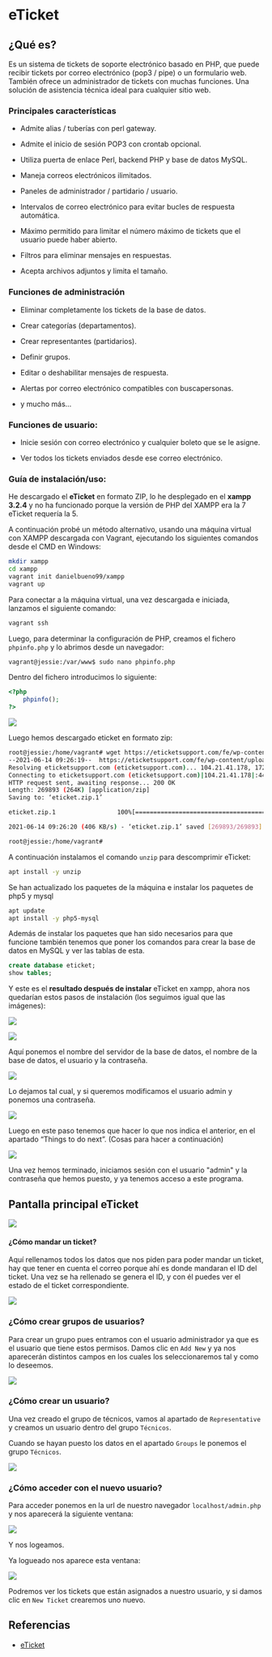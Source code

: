 # eTicket

## ¿Qué es?

Es un sistema de tickets de soporte electrónico basado en PHP, que puede recibir tickets por correo electrónico (pop3 / pipe) o un formulario web. También ofrece un administrador de tickets con muchas funciones. Una solución de asistencia técnica ideal para cualquier sitio web.

### Principales características

- Admite alias / tuberías con perl gateway.

-  Admite el inicio de sesión POP3 con crontab opcional.

- Utiliza puerta de enlace Perl, backend PHP y base de datos MySQL.

- Maneja correos electrónicos ilimitados.

- Paneles de administrador / partidario / usuario.

- Intervalos de correo electrónico para evitar bucles de respuesta automática.

- Máximo permitido para limitar el número máximo de tickets que el usuario puede haber abierto.

- Filtros para eliminar mensajes en respuestas.

- Acepta archivos adjuntos y limita el tamaño.

### Funciones de administración

- Eliminar completamente los tickets de la base de datos.

- Crear categorías (departamentos).

- Crear representantes (partidarios).

- Definir grupos.

- Editar o deshabilitar mensajes de respuesta.

- Alertas por correo electrónico compatibles con buscapersonas.

- y mucho más...

### Funciones de usuario:

- Inicie sesión con correo electrónico y cualquier boleto que se le asigne.

- Ver todos los tickets enviados desde ese correo electrónico. 


### Guía de instalación/uso:

He descargado el **eTicket** en formato ZIP, lo he desplegado en el **xampp 3.2.4** y no ha funcionado porque la versión de PHP del XAMPP era la 7 eTicket requería la 5.

A continuación probé un método alternativo, usando una máquina virtual con XAMPP descargada con Vagrant, ejecutando los siguientes comandos desde el CMD en Windows:

```bash
mkdir xampp
cd xampp
vagrant init danielbueno99/xampp
vagrant up
```

Para conectar a la máquina virtual, una vez descargada e iniciada, lanzamos el siguiente comando:

```bash
vagrant ssh
```

Luego, para determinar la configuración de PHP, creamos el fichero `phpinfo.php` y lo abrimos desde un navegador:

```bash
vagrant@jessie:/var/www$ sudo nano phpinfo.php
```

Dentro del fichero introducimos lo siguiente:

```php
<?php
    phpinfo();
?>
```

![](phpversion.PNG)

Luego hemos descargado eticket en formato zip:

```bash
root@jessie:/home/vagrant# wget https://eticketsupport.com/fe/wp-content/uploads/2016/05/eticket.zip
--2021-06-14 09:26:19--  https://eticketsupport.com/fe/wp-content/uploads/2016/05/eticket.zip
Resolving eticketsupport.com (eticketsupport.com)... 104.21.41.178, 172.67.149.21, 2606:4700:3030::6815:29b2, ...
Connecting to eticketsupport.com (eticketsupport.com)|104.21.41.178|:443... connected.
HTTP request sent, awaiting response... 200 OK
Length: 269893 (264K) [application/zip]
Saving to: ‘eticket.zip.1’

eticket.zip.1                 100%[===================================================>] 263.57K   406KB/s   in 0.6s

2021-06-14 09:26:20 (406 KB/s) - ‘eticket.zip.1’ saved [269893/269893]

root@jessie:/home/vagrant#
```

A continuación instalamos el comando  `unzip` para descomprimir eTicket:

```bash
apt install -y unzip
```

Se han actualizado los paquetes de la máquina e instalar los paquetes de php5 y mysql

```bash
apt update
apt install -y php5-mysql
```

Además de instalar los paquetes que han sido necesarios para que funcione también tenemos que poner los comandos para crear la base de datos en MySQL y ver las tablas de esta.

```sql
create database eticket;
show tables;
```



Y este es el **resultado después de instalar** eTicket en xampp, ahora nos quedarían estos pasos de instalación (los seguimos igual que las imágenes):


![](1.PNG)

![](1_(1).PNG)

Aquí ponemos el nombre del servidor de la base de datos, el nombre de la base de datos, el usuario y la contraseña.




![](2.PNG)

Lo dejamos tal cual, y si queremos modificamos el usuario admin y ponemos una contraseña.


![](3.PNG)


Luego en este paso tenemos que hacer lo que nos indica el anterior, en el apartado “Things to do next”. (Cosas para hacer a continuación)

![](4.PNG)



Una vez hemos terminado, iniciamos sesión con el usuario "admin" y la contraseña que hemos puesto, y ya tenemos acceso a este programa.

 



## Pantalla principal eTicket

![](5.PNG)





#### ¿Cómo mandar un ticket?

Aquí rellenamos todos los datos que nos piden para poder mandar un ticket, hay que tener en cuenta el correo porque ahí es donde mandaran el ID del ticket. Una vez se ha rellenado se genera el ID, y con él puedes ver el estado de el ticket correspondiente.

![](1eticket.PNG)





### ¿Cómo crear grupos de usuarios?

Para crear un grupo pues entramos con el usuario administrador ya que es el usuario que tiene estos permisos. Damos clic en `Add New` y ya nos aparecerán distintos campos en los cuales los seleccionaremos tal y como lo deseemos.

![](2eticket.PNG)







### ¿Cómo crear un usuario?

Una vez creado el grupo de técnicos, vamos al apartado de `Representative` y creamos un usuario dentro del grupo `Técnicos`.

Cuando se hayan puesto los datos en el apartado `Groups` le ponemos el grupo `Técnicos`.

![](4eticket.PNG)



### ¿Cómo acceder con el nuevo usuario?

Para acceder ponemos en la url de nuestro navegador `localhost/admin.php` y nos aparecerá la siguiente ventana: 

![](5eticket.PNG)

Y nos logeamos.

Ya logueado nos aparece esta ventana:

![](3eticket.PNG)



Podremos ver los tickets que están asignados a nuestro usuario, y si damos clic  en `New Ticket` crearemos uno nuevo.





## Referencias

- [eTicket](https://eticketsupport.com/about/) 

